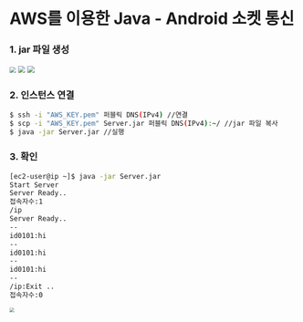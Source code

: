 # AWS를 이용한 Java - Android 소켓 통신



### 1. jar 파일 생성



<img src=".\img\1.png" style="zoom: 67%;" />



<img src=".\img\2.PNG" style="zoom:80%;" />



<img src=".\img\3.png" style="zoom:80%;" />





### 2. 인스턴스 연결

```bash
$ ssh -i "AWS_KEY.pem" 퍼블릭 DNS(IPv4) //연결
$ scp -i "AWS_KEY.pem" Server.jar 퍼블릭 DNS(IPv4):~/ //jar 파일 복사
$ java -jar Server.jar //실행
```



### 3. 확인

```bash
[ec2-user@ip ~]$ java -jar Server.jar
Start Server
Server Ready..
접속자수:1
/ip
Server Ready..
--
id0101:hi
--
id0101:hi
--
id0101:hi
--
/ip:Exit ..
접속자수:0
```



<img src=".\img\111.jpg" style="zoom:50%;" />